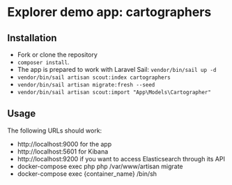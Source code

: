 # Explorer demo app: cartographers

## Installation

- Fork or clone the repository
- `composer install`.
- The app is prepared to work with Laravel Sail: `vendor/bin/sail up -d`
- `vendor/bin/sail artisan scout:index cartographers`
- `vendor/bin/sail artisan migrate:fresh --seed`
- `vendor/bin/sail artisan scout:import "App\Models\Cartographer"`

## Usage
The following URLs should work:
- http://localhost:9000 for the app
- http://localhost:5601 for Kibana
- http://localhost:9200 if you want to access Elasticsearch through its API
- docker-compose exec php php /var/www/artisan migrate
- docker-compose exec {container_name} /bin/sh
